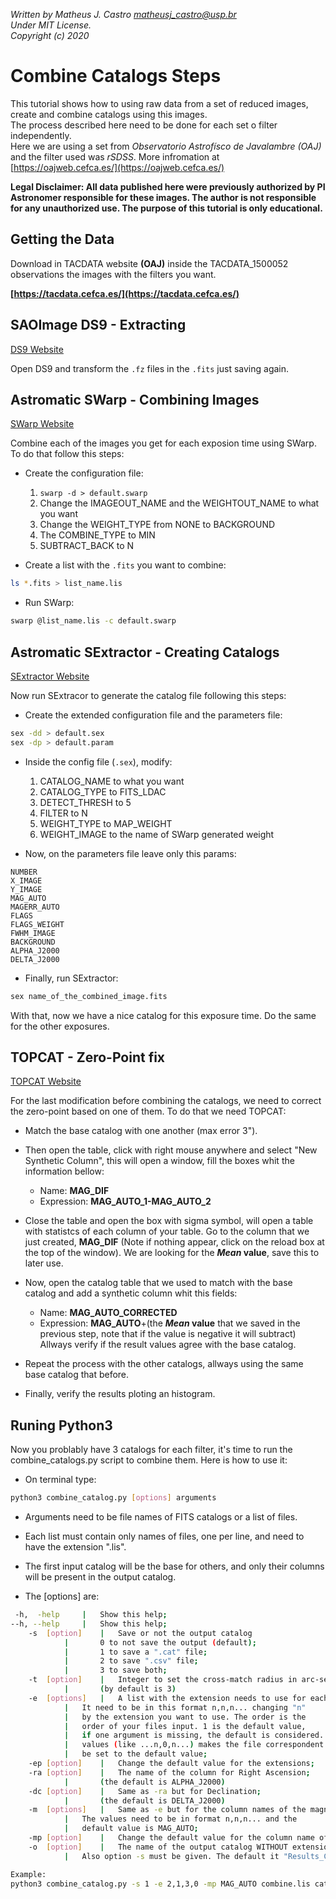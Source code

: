 *Written by Matheus J. Castro <matheusj_castro@usp.br>  
Under MIT License.  
Copyright (c) 2020*  

# Combine Catalogs Steps
This tutorial shows how to using raw data from a set of reduced images, create and combine catalogs using this images.  
The process described here need to be done for each set o filter independently.  
Here we are using a set from *Observatorio Astrofísco de Javalambre (OAJ)* and the filter used was *rSDSS*.
More infromation at [https://oajweb.cefca.es/](https://oajweb.cefca.es/)

**Legal Disclaimer: All data published here were previously authorized by PI Astronomer responsible for these images. The author is not responsible for any unauthorized use. The purpose of this tutorial is only educational.**


## Getting the Data
Download in TACDATA website **(OAJ)**  inside the TACDATA_1500052 observations the images with the filters you want.  

**[https://tacdata.cefca.es/](https://tacdata.cefca.es/)**

## SAOImage DS9 - Extracting
[DS9 Website](https://sites.google.com/cfa.harvard.edu/saoimageds9)

Open DS9 and transform the `.fz` files in the `.fits` just saving again.  

## Astromatic SWarp - Combining Images
[SWarp Website](https://www.astromatic.net/software/swarp)

Combine each of the images you get for each exposion time using SWarp. To do that follow this steps:  

- Create the configuration file:  
	1. `swarp -d > default.swarp`
	2. Change the IMAGEOUT_NAME and the WEIGHTOUT_NAME to what you want
	3. Change the WEIGHT_TYPE from NONE to BACKGROUND
	4. The COMBINE_TYPE to MIN
	5. SUBTRACT_BACK to N

- Create a list with the `.fits` you want to combine:  
```bash
ls *.fits > list_name.lis
```
- Run SWarp:  
```bash
swarp @list_name.lis -c default.swarp
```

## Astromatic SExtractor - Creating Catalogs
[SExtractor Website](https://www.astromatic.net/software/sextractor)

Now run SExtracor to generate the catalog file following this steps:  

- Create the extended configuration file and the parameters file:  
```bash
sex -dd > default.sex
sex -dp > default.param
```

- Inside the config file (`.sex`), modify:
	1. CATALOG_NAME to what you want
	2. CATALOG_TYPE to FITS_LDAC
	3. DETECT_THRESH to 5
	4. FILTER to N
	5. WEIGHT_TYPE to MAP_WEIGHT
	6. WEIGHT_IMAGE to the name of SWarp generated weight

- Now, on the parameters file leave only this params:  
```text
NUMBER
X_IMAGE
Y_IMAGE
MAG_AUTO
MAGERR_AUTO
FLAGS
FLAGS_WEIGHT
FWHM_IMAGE
BACKGROUND
ALPHA_J2000
DELTA_J2000
```

- Finally, run SExtractor:
```bash
sex name_of_the_combined_image.fits
```

With that, now we have a nice catalog for this exposure time. Do the same for the other exposures.  

## TOPCAT - Zero-Point fix
[TOPCAT Website](http://www.star.bris.ac.uk/~mbt/topcat/)

For the last modification before combining the catalogs, we need to correct the zero-point based on one of them. To do that we need TOPCAT:

- Match the base catalog with one another (max error 3").  

- Then open the table, click with right mouse anywhere and select "New Synthetic Column", this will open a window, fill the boxes whit the information bellow:  

	- Name: **MAG_DIF**
	- Expression: **MAG_AUTO_1-MAG_AUTO_2**

- Close the table and open the box with sigma symbol, will open a table with statistcs of each column of your table. Go to the column that we just created, **MAG_DIF** (Note if nothing appear, click on the reload box at the top of the window). We are looking for the ***Mean* value**, save this to later use.  

- Now, open the catalog table that we used to match with the base catalog and add a synthetic column whit this fields:  
	- Name: **MAG_AUTO_CORRECTED**
	- Expression: **MAG_AUTO**+(the ***Mean* value** that we saved in the previous step, note that if the value is negative it will subtract)  
	Allways verify if the result values agree with the base catalog.  

- Repeat the process with the other catalogs, allways using the same base catalog that before.  

- Finally, verify the results ploting an histogram.  

## Runing Python3
Now you problably have 3 catalogs for each filter, it's time to run the combine_catalogs.py script to combine them. Here is how to use it:  

- On terminal type: 
```bash
python3 combine_catalog.py [options] arguments
```

- Arguments need to be file names of FITS catalogs or a list of files.  
- Each list must contain only names of files, one per line, and need to have the extension ".lis".
- The first input catalog will be the base for others, and only their columns will be present in the output catalog.

- The [options] are:
```bash
 -h,  -help		|	Show this help;
--h, --help		|	Show this help;
	-s  [option]	|	Save or not the output catalog
			|		0 to not save the output (default);
			|		1 to save a ".cat" file;
			|		2 to save ".csv" file;
			|		3 to save both;
	-t  [option]	|	Integer to set the cross-match radius in arc-second;
			|		(by default is 3)
	-e  [options]	|	A list with the extension needs to use for each file.
			|	It need to be in this format n,n,n... changing "n"
			|	by the extension you want to use. The order is the
			|	order of your files input. 1 is the default value,
			|	if one argument is missing, the default is considered. Zero
			|	values (like ...n,0,n...) makes the file correspondent
			|	be set to the default value;
	-ep [option]	|	Change the default value for the extensions;
	-ra [option]	|	The name of the column for Right Ascension;
			|		(the default is ALPHA_J2000)
	-dc [option]	|	Same as -ra but for Declination;
			|		(the default is DELTA_J2000)
	-m  [options]	|	Same as -e but for the column names of the magnitudes,
			|	The values need to be in format n,n,n... and the
			|	default value is MAG_AUTO;
	-mp [option]	|	Change the default value for the column name of the magnitudes;
	-o  [option]	|	The name of the output catalog WITHOUT extension and spaces. 
			|	Also option -s must be given. The default it "Results_Combined".

Example:
python3 combine_catalog.py -s 1 -e 2,1,3,0 -mp MAG_AUTO combine.lis catalog1.cat catalog2.cat

```



